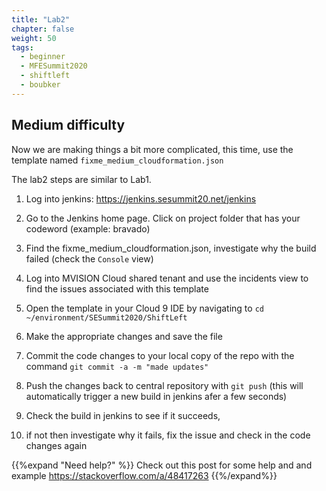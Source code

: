 ```yaml
---
title: "Lab2"
chapter: false
weight: 50
tags:
  - beginner
  - MFESummit2020
  - shiftleft
  - boubker
---
```



## Medium difficulty
Now we are making things a bit more complicated, this time, use the template named `fixme_medium_cloudformation.json`

The lab2 steps are similar to Lab1.

1. Log into jenkins: https://jenkins.sesummit20.net/jenkins

2. Go to the Jenkins home page. Click on project folder that has your codeword (example: bravado)

3. Find the fixme_medium_cloudformation.json, investigate why the build failed (check the `Console` view)

4. Log into MVISION Cloud shared tenant and use the incidents view to find the issues associated with this template

5. Open the template in your Cloud 9 IDE by navigating to `cd ~/environment/SESummit2020/ShiftLeft` 

6. Make the appropriate changes and save the file

7. Commit the code changes to your local copy of the repo with the command ``git commit -a -m "made updates"``

8. Push the changes back to central repository with ``git push`` (this will automatically trigger a new build in jenkins afer a few seconds)

9. Check the build in jenkins to see if it succeeds, 

10. if not then investigate why it fails, fix the issue and check in the code changes again 


{{%expand "Need help?" %}}
Check out this post for some help and and example
https://stackoverflow.com/a/48417263
{{%/expand%}}